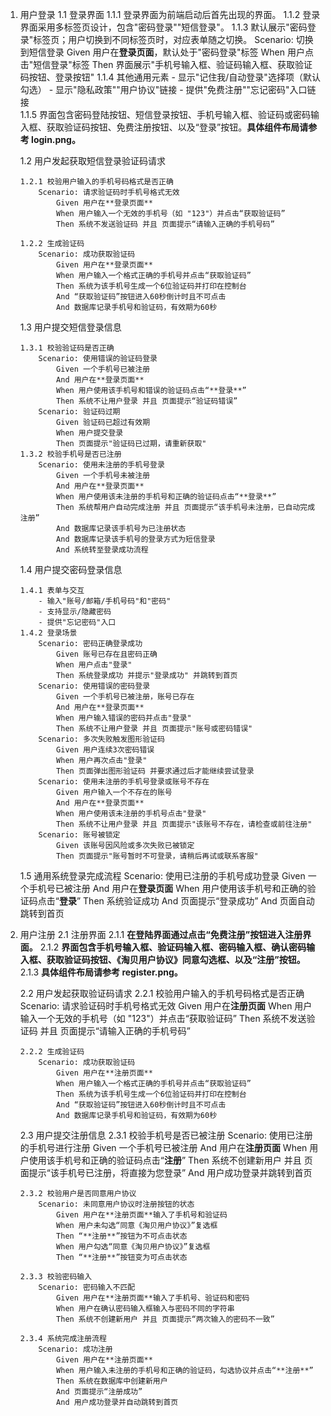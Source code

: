 1.  用户登录
    1.1 登录界面
        1.1.1 登录界面为前端启动后首先出现的界面。
        1.1.2 登录界面采用多标签页设计，包含"密码登录""短信登录"。
        1.1.3 默认展示"密码登录"标签页；用户切换到不同标签页时，对应表单随之切换。
            Scenario: 切换到短信登录
                Given 用户在**登录页面**，默认处于"密码登录"标签
                When 用户点击"短信登录"标签
                Then 界面展示"手机号输入框、验证码输入框、获取验证码按钮、登录按钮"
        1.1.4 其他通用元素
            - 显示"记住我/自动登录"选择项（默认勾选）
            - 显示"隐私政策""用户协议"链接
            - 提供"免费注册""忘记密码"入口链接    
        1.1.5 界面包含密码登陆按钮、短信登录按钮、手机号输入框、验证码或密码输入框、获取验证码按钮、免费注册按钮、以及“登录”按钮。**具体组件布局请参考 login.png。**


    1.2 用户发起获取短信登录验证码请求

        1.2.1 校验用户输入的手机号码格式是否正确
            Scenario: 请求验证码时手机号格式无效
                Given 用户在**登录页面**
                When 用户输入一个无效的手机号（如 "123"）并点击“获取验证码”
                Then 系统不发送验证码 并且 页面提示“请输入正确的手机号码”

        1.2.2 生成验证码
            Scenario: 成功获取验证码
                Given 用户在**登录页面**
                When 用户输入一个格式正确的手机号并点击“获取验证码”
                Then 系统为该手机号生成一个6位验证码并打印在控制台
                And “获取验证码”按钮进入60秒倒计时且不可点击
                And 数据库记录手机号和验证码，有效期为60秒

    1.3 用户提交短信登录信息

        1.3.1 校验验证码是否正确
            Scenario: 使用错误的验证码登录
                Given 一个手机号已被注册
                And 用户在**登录页面**
                When 用户使用该手机号和错误的验证码点击“**登录**”
                Then 系统不让用户登录 并且 页面提示“验证码错误”
            Scenario: 验证码过期
                Given 验证码已超过有效期
                When 用户提交登录
                Then 页面提示"验证码已过期，请重新获取"
        1.3.2 校验手机号是否已注册
            Scenario: 使用未注册的手机号登录
                Given 一个手机号未被注册
                And 用户在**登录页面**
                When 用户使用该未注册的手机号和正确的验证码点击“**登录**”
                Then 系统帮用户自动完成注册 并且 页面提示“该手机号未注册，已自动完成注册”
                And 数据库记录该手机号为已注册状态
                And 数据库记录该手机号的登录方式为短信登录 
                And 系统转至登录成功流程

    1.4 用户提交密码登录信息

        1.4.1 表单与交互
            - 输入"账号/邮箱/手机号码"和"密码"
            - 支持显示/隐藏密码
            - 提供"忘记密码"入口
        1.4.2 登录场景
            Scenario: 密码正确登录成功
                Given 账号已存在且密码正确
                When 用户点击"登录"
                Then 系统登录成功 并提示"登录成功" 并跳转到首页
            Scenario: 使用错误的密码登录
                Given 一个手机号已被注册，账号已存在
                And 用户在**登录页面**
                When 用户输入错误的密码并点击"登录"
                Then 系统不让用户登录 并且 页面提示"账号或密码错误"
            Scenario: 多次失败触发图形验证码
                Given 用户连续3次密码错误
                When 用户再次点击"登录"
                Then 页面弹出图形验证码 并要求通过后才能继续尝试登录
            Scenario: 使用未注册的手机号登录或账号不存在
                Given 用户输入一个不存在的账号
                And 用户在**登录页面**
                When 用户使用该未注册的手机号点击"登录"
                Then 系统不让用户登录 并且 页面提示"该账号不存在，请检查或前往注册"
            Scenario: 账号被锁定
                Given 该账号因风险或多次失败已被锁定
                Then 页面提示"账号暂时不可登录，请稍后再试或联系客服"
    1.5 通用系统登录完成流程
            Scenario: 使用已注册的手机号成功登录
                Given 一个手机号已被注册
                And 用户在**登录页面**
                When 用户使用该手机号和正确的验证码点击“**登录**”
                Then 系统验证成功
                And 页面提示“登录成功”
                And 页面自动跳转到首页

2.  用户注册
    2.1 注册界面
        2.1.1 **在登陆界面通过点击“免费注册”按钮进入注册界面。**
        2.1.2 **界面包含手机号输入框、验证码输入框、密码输入框、确认密码输入框、获取验证码按钮、《淘贝用户协议》同意勾选框、以及“注册”按钮。**
        2.1.3 **具体组件布局请参考 register.png。**

    2.2 用户发起获取验证码请求
        2.2.1 校验用户输入的手机号码格式是否正确
            Scenario: 请求验证码时手机号格式无效
                Given 用户在**注册页面**
                When 用户输入一个无效的手机号（如 "123"）并点击“获取验证码”
                Then 系统不发送验证码 并且 页面提示“请输入正确的手机号码”

        2.2.2 生成验证码
            Scenario: 成功获取验证码
                Given 用户在**注册页面**
                When 用户输入一个格式正确的手机号并点击“获取验证码”
                Then 系统为该手机号生成一个6位验证码并打印在控制台
                And “获取验证码”按钮进入60秒倒计时且不可点击
                And 数据库记录手机号和验证码，有效期为60秒

    2.3 用户提交注册信息
        2.3.1 校验手机号是否已被注册
            Scenario: 使用已注册的手机号进行注册
                Given 一个手机号已被注册
                And 用户在**注册页面**
                When 用户使用该手机号和正确的验证码点击“**注册**”
                Then 系统不创建新用户 并且 页面提示“该手机号已注册，将直接为您登录”
                And 用户成功登录并跳转到首页

        2.3.2 校验用户是否同意用户协议
            Scenario: 未同意用户协议时注册按钮的状态
                Given 用户在**注册页面**输入了手机号和验证码
                When 用户未勾选“同意《淘贝用户协议》”复选框
                Then “**注册**”按钮为不可点击状态
                When 用户勾选“同意《淘贝用户协议》”复选框
                Then “**注册**”按钮变为可点击状态

        2.3.3 校验密码输入
            Scenario: 密码输入不匹配
                Given 用户在**注册页面**输入了手机号、验证码和密码
                When 用户在确认密码输入框输入与密码不同的字符串
                Then 系统不创建新用户 并且 页面提示“两次输入的密码不一致”

        2.3.4 系统完成注册流程
            Scenario: 成功注册
                Given 用户在**注册页面**
                When 用户输入未注册的手机号和正确的验证码，勾选协议并点击“**注册**”
                Then 系统在数据库中创建新用户
                And 页面提示“注册成功”
                And 用户成功登录并自动跳转到首页